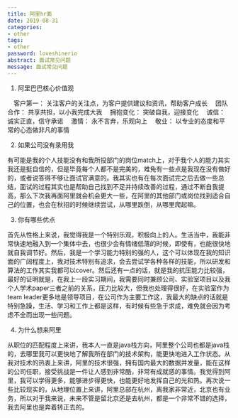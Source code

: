 ```yaml
---
title: 阿里hr面
date: 2019-08-31
categories:
- other
tags:
- other
password: loveshinerio   
abstract: 面试常见问题
message: 面试常见问题
---
```


1. 阿里巴巴核心价值观

　客户第一：	关注客户的关注点，为客户提供建议和资讯，帮助客户成长
　团队合作：	共享共担，以小我完成大我
　拥抱变化：	突破自我，迎接变化
　诚信：	    诚实正直，信守承诺
　激情：	    永不言弃，乐观向上
　敬业：	    以专业的态度和平常的心态做非凡的事情

2. 如果公司没有录用我

有可能是我的个人技能没有和我所投部门的岗位match上，对于我个人的能力其实我还是挺自信的，但是毕竟每个人都不是完美的，难免有一些点是我现在没有做好的，或者说答得不够让面试官满意的。我其实也有在每次面试完之后去做一些总结，面试的过程其实也是帮助自己找到不足并持续改善的过程，通过不断自我提高，那么下次我再面阿里就会机会更大一些，在阿里的其他部门或岗位找到适合自己的位置，也会在秋招的时候继续尝试，从哪里跌倒，从哪里爬起嘛。

3. 你有哪些优点

首先从性格上来说，我觉得我是一个特别乐观，积极向上的人。生活当中，我能非常快速地融入到一个集体中去，也很少会有情绪低落的时候，即使有，也能很快地就自我调节好。然后，我是一个学习能力特别的强的人，这个可以体现在我的知识面的广阔程度上，我对技术特别有追求，会去尝试学各种各样的技能，所以研发和算法的工作其实我都可以cover。然后还有一点的话，就是我的抗压能力比较强，最好的证明就是，在我上一段实习期间，我需要同时兼顾公司、实验室项目以及我个人学术paper三者之前的关系，压力比较大，但我也处理得很好，在实验室作为team leader更多地是领导项目，在公司作为主要工作这，我最大的缺点的话就是特别急躁，生活、学习和工作上都是这样，有时候有些急于求成，难免就会因为考虑不全而出现一些问题。

4. 为什么想来阿里

从职位的匹配程度上来讲，我本人一直是java栈方向，阿里整个公司也都是java栈的，去哪里我可以更快地了解我所在部门的技术架构，能更快地进入工作状态。从我对技术的热衷上来讲，阿里的技术很强，拥有国内最大的数据并发量，能在这样的公司任职，接受挑战是一件让人感到非常酷，非常有成就感的事情。我觉得到阿里，我可以学得更多，能够进步得更快，也能更好地发挥自己的光和热。再次说一些比较现实的，从地理位置上来讲，阿里总部在杭州，离我家非常近，北京也有业务，所以对于我来说，未来不管是留北京还是去杭州，都是一个非常不错的选择，我去阿里也是奔着转正去的。

